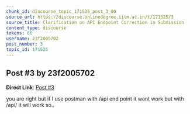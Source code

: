 ```yaml
---
chunk_id: discourse_topic_171525_post_3_00
source_url: https://discourse.onlinedegree.iitm.ac.in/t/171525/3
source_title: Clarification on API Endpoint Correction in Submission
content_type: discourse
tokens: 66
username: 23f2005702
post_number: 3
topic_id: 171525
---
```


## Post #3 by 23f2005702

**Direct Link**: [Post #3](https://discourse.onlinedegree.iitm.ac.in/t/171525/3)

you are right but if I use postman with /api end point it wont work but with /api/ it will work so..
